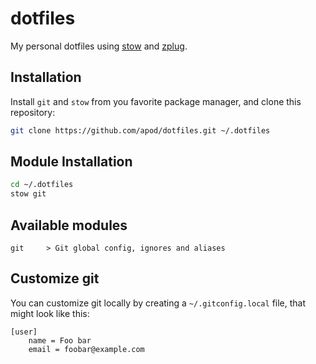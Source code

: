 # dotfiles

My personal dotfiles using [stow](https://www.gnu.org/software/stow/) and [zplug](https://github.com/b4b4r07/zplug).

## Installation

Install `git` and `stow` from you favorite package manager, and clone this repository:

```sh
git clone https://github.com/apod/dotfiles.git ~/.dotfiles
```

## Module Installation

```sh
cd ~/.dotfiles
stow git
```

## Available modules

```
git     > Git global config, ignores and aliases
```

## Customize git

You can customize git locally by creating a `~/.gitconfig.local` file, that might look like this:

```
[user]
	name = Foo bar
	email = foobar@example.com
```
